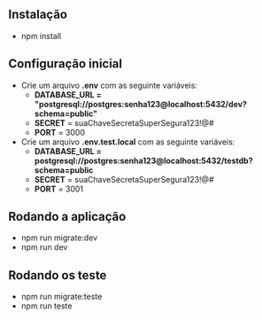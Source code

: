 ## Instalação

- npm install
## Configuração inicial
- Crie um arquivo **.env** com as seguinte variáveis: 
  - **DATABASE_URL = "postgresql://postgres:senha123@localhost:5432/dev?schema=public"**
  - **SECRET** = suaChaveSecretaSuperSegura123!@#
  - **PORT** = 3000
- Crie um arquivo **.env.test.local** com as seguinte variáveis: 
  - **DATABASE_URL = postgresql://postgres:senha123@localhost:5432/testdb?schema=public**
  - **SECRET** = suaChaveSecretaSuperSegura123!@#
  - **PORT** = 3001

## Rodando a aplicação
- npm run migrate:dev
- npm run dev

## Rodando os teste
- npm run migrate:teste
- npm run teste